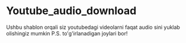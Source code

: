 # Youtube_audio_download
Ushbu shablon orqali siz youtubedagi videolarni faqat audio sini yuklab olishingiz mumkin    P.S.  to'g'irlanadigan joylari bor!
